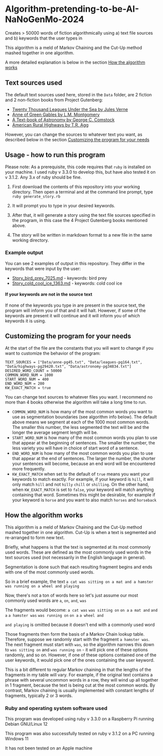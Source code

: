 # Algorithm-pretending-to-be-AI-NaNoGenMo-2024
Creates > 50000 words of fiction algorithmically using a) text file sources and b) keywords that the user types in

This algorithm is a meld of Markov Chaining and the Cut-Up method mashed together in one algorithm. 

A more detailed explanation is below in the section [How the algorithm works](https://github.com/verachell/Algorithm-pretending-to-be-AI-NaNoGenMo-2024#how-the-algorithm-works)

## Text sources used

The default text sources used here, stored in the `Data` folder, are 2 fiction and 2 non-fiction books from Project Gutenberg:

- [Twenty Thousand Leagues Under the Sea by Jules Verne](https://www.gutenberg.org/ebooks/164)
- [Anne of Green Gables by L.M. Montgomery](https://www.gutenberg.org/ebooks/45)
- [A Text-book of Astronomy by George C. Comstock](https://www.gutenberg.org/ebooks/34834)
- [American Rural Highways by T.R. Agg](https://www.gutenberg.org/ebooks/29420)

However, you can change the sources to whatever text you want, as described below in the section [Customizing the program for your needs](https://github.com/verachell/Algorithm-pretending-to-be-AI-NaNoGenMo-2024#customizing-the-program-for-your-needs)

## Usage - how to run this program
Please note: As a prerequisite, this code requires that `ruby` is installed on your machine. I used ruby v 3.3.0 to develop this, but have also tested it on v 3.1.2. Any 3.x of ruby should be fine.

1. First download the contents of this repository into your working directory. Then open a terminal and at the command line prompt, type `ruby generate_story.rb`

2. It will prompt you to type in your desired keywords. 

3. After that, it will generate a story using the text file sources specified in the program, in this case the 4 Project Gutenberg books mentioned above.

4. The story will be written in markdown format to a new file in the same working directory.

### Example output
You can see 2 examples of output in this repository. They differ in the keywords that were input by the user:

- [Story_bird_prey_7025.md](https://github.com/verachell/Algorithm-pretending-to-be-AI-NaNoGenMo-2024/blob/15428f573f22ba29c61dfbf8044ba07490925874/Example-output/Story_bird_prey_7025.md) - keywords: bird prey
- [Story_cold_cool_ice_1363.md](https://github.com/verachell/Algorithm-pretending-to-be-AI-NaNoGenMo-2024/blob/15428f573f22ba29c61dfbf8044ba07490925874/Example-output/Story_cold_cool_ice_1363.md) - keywords: cold cool ice

#### If your keywords are not in the source text
If none of the keywords you type in are present in the source text, the program will inform you of that and it will halt. However, if some of the keywords are present it will continue and it will inform you of which keywords it is using.

## Customizing the program for your needs
At the start of the file are the constants that you will want to change if you want to customize the behavior of the program:
```
TEXT_SOURCES = ["Data/anne-pg45.txt", "Data/leagues-pg164.txt", "Data/highways-pg29420.txt", "Data/astronomy-pg34834.txt"]
DESIRED_WORD_COUNT = 50000
COMMON_WORD_NUM = 1000
START_WORD_NUM = 400
END_WORD_NUM = 200
KW_EXACT_MATCH = true
```
You can change text sources to whatever files you want. I recommend no more than 4 books otherwise the algorithm will take a long time to run.

- `COMMON_WORD_NUM` is how many of the most common words you want to use as segmentation boundaries (see algorithm info below). The default above means we segment at each of the 1000 most common words. The smaller this number, the less segmented the text will be and the longer the average segment length will be.
- `START_WORD_NUM` is how many of the most common words you plan to use that appear at the beginning of sentences. The smaller the number, the less variety you will have in choice of start word of a sentence.
- `END_WORD_NUM` is how many of the most common words you plan to use that appear at the end of sentences. The larger the number, the shorter your sentences will become, because an end word will be encountered more frequently.
- `KW_EXACT_MATCH` when set to the default of `true` means you want your keywords to match exactly. For example, if your keyword is `hill`, it will only match `hill` and not `hilly` `chill` or `shilling`. On the other hand, when `KW_EXACT_MATCH` is set to `false`, your keyword will match anything containing that word. Sometimes this might be desirable, for example if your keyword is `horse` and you want to also match `horses` and `horseback`

## How the algorithm works

This algorithm is a meld of Markov Chaining and the Cut-Up method mashed together in one algorithm. Cut-Up is when a text is segmented and re-arranged to form new text.

Briefly, what happens is that the text is segmented at its most commonly used words. These are defined as the most commonly used words in the text sources used (not necessarily in the English language in general).

Segmentation is done such that each resulting fragment begins and ends with one of the most commonly used words.

So in a brief example, the text `a cat was sitting on a mat and a hamster was running on a wheel and playing`

Now, there's not a ton of words here so let's just assume our most commonly used words are `a`, `on`, `and`, `was`

The fragments would become:
`a cat was` `was sitting on` `on a` `a mat and` `and a` `a hamster was` `was running on` `on a` `a wheel and`

`and playing` is omitted because it doesn't end with a commonly used word

Those fragments then form the basis of a Markov Chain lookup table. Therefore, suppose we randomly start with the fragment `a hamster was`. The next fragment must start with `was`, so the algorithm narrows this down to `was sitting on` and `was running on` - it will pick one of these options randomly, and so on. However, if one of these options contained one of the user keywords, it would pick one of the ones containing the user keyword.

This is a bit different to regular Markov chaining in that the lengths of the fragments in my table will vary. For example, if the original text contains a phrase with several uncommon words in a row, they will wind up all together in 1 fragment, because the text is being cut at the most common words. By contrast, Markov chaining is usually implemented with constant lengths of fragments, typically 2 or 3 words.

### Ruby and operating system software used
This program was developed using ruby v 3.3.0 on a Raspberry Pi running Debian GNU/Linux 12

This program was also successfully tested on ruby v 3.1.2 on a PC running Windows 11

It has not been tested on an Apple machine
